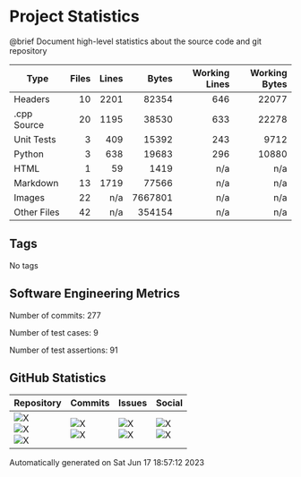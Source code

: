 Project Statistics
==================

@brief Document high-level statistics about the source code and
       git repository

| Type | Files | Lines | Bytes | Working Lines | Working Bytes |
|------|------:|------:|------:|--------------:|--------------:|
|Headers|10|2201|82354|646|22077|
|.cpp Source|20|1195|38530|633|22278|
|Unit Tests|3|409|15392|243|9712|
|Python|3|638|19683|296|10880|
|HTML|1|59|1419|n/a|n/a|
|Markdown|13|1719|77566|n/a|n/a|
|Images|22|n/a|7667801|n/a|n/a|
|Other	Files|42|n/a|354154|n/a|n/a|

## Tags
No tags

## Software Engineering Metrics

Number of commits:  277

Number of test cases:  9

Number of test assertions:  91

## GitHub Statistics
| Repository                           | Commits                   | Issues                  | Social                    |
|--------------------------------------|---------------------------|-------------------------|---------------------------|
| ![X](https://img.shields.io/github/languages/code-size/marknelsonengineer/empire?style=plastic) <br/> ![X](https://img.shields.io/github/repo-size/marknelsonengineer/empire?style=plastic) <br/> ![X](https://img.shields.io/github/contributors/marknelsonengineer/empire?style=plastic) | ![X](https://img.shields.io/github/commit-activity/w/marknelsonengineer/empire?style=plastic) <br/> ![X](https://img.shields.io/github/last-commit/marknelsonengineer/empire?style=plastic) | ![X](https://img.shields.io/github/issues-raw/marknelsonengineer/empire?style=plastic) <br/> ![X](https://img.shields.io/github/issues-closed-raw/marknelsonengineer/empire?style=plastic) | ![X](https://img.shields.io/github/forks/marknelsonengineer/empire?style=plastic) <br/> ![X](https://img.shields.io/github/stars/marknelsonengineer/empire?style=plastic) |

Automatically generated on Sat Jun 17 18:57:12 2023
